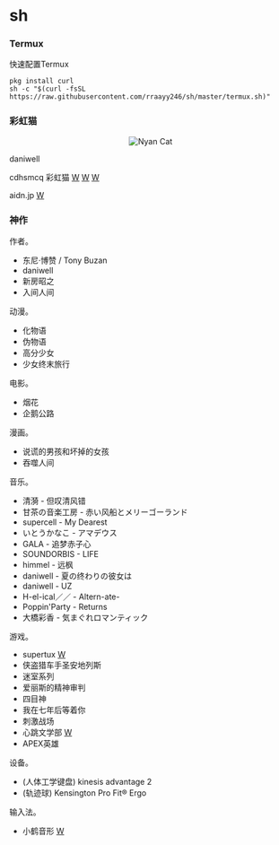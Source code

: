 # sh

### Termux ###

快速配置Termux

```shell
pkg install curl
sh -c "$(curl -fsSL https://raw.githubusercontent.com/rraayy246/sh/master/termux.sh)"
```

### 彩虹猫 ###

<p align="center">
  <img src="https://raw.githubusercontent.com/rraayy246/sh/master/PopTartCat.gif" alt="Nyan Cat">
</p>

daniwell

cdhsmcq 彩虹猫
[W](http://www.nyan.cat/)
[W](https://www.webcitation.org/6AX4J3pMz?url=http://www.prguitarman.com/index.php?id=348)
[W](https://www.youtube.com/watch?v=QH2-TGUlwu4)

aidn.jp
[W](https://aidn.jp/)

### 神作 ###

作者。

* 东尼·博赞 / Tony Buzan
* daniwell
* 新房昭之
* 入间人间

动漫。

* 化物语
* 伪物语
* 高分少女
* 少女终末旅行

电影。

* 烟花
* 企鹅公路

漫画。

* 说谎的男孩和坏掉的女孩
* 吞噬人间

音乐。

* 清漪 - 但叹清风错
* 甘茶の音楽工房 - 赤い风船とメリーゴーランド
* supercell - My Dearest
* いとうかなこ - アマデウス
* GALA - 追梦赤子心
* SOUNDORBIS - LIFE
* himmel - 远枫
* daniwell - 夏の终わりの彼女は
* daniwell - UZ
* H-el-ical／／ - Altern-ate-
* Poppin'Party - Returns
* 大橋彩香 - 気まぐれロマンティック

游戏。

* supertux
[W](https://www.supertux.org/)
* 侠盗猎车手圣安地列斯
* 迷室系列
* 爱丽斯的精神审判
* 四目神
* 我在七年后等着你
* 刺激战场
* 心跳文学部
[W](https://ddlc.moe/)
* APEX英雄

设备。

* (人体工学键盘) kinesis advantage 2
* (轨迹球) Kensington Pro Fit® Ergo

输入法。

* 小鹤音形
[W](https://www.flypy.com/)
